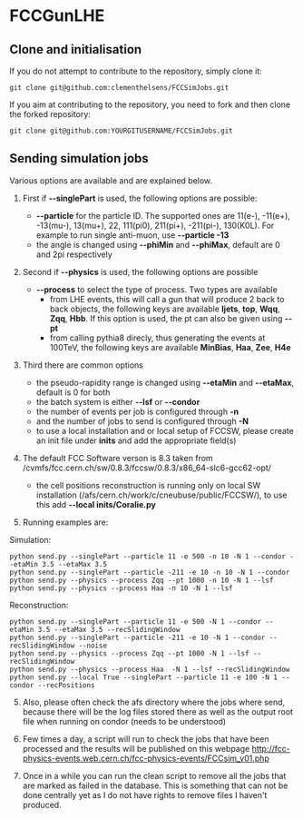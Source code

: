 # FCCGunLHE
[]() Clone and initialisation
-------------------------

If you do not attempt to contribute to the repository, simply clone it:
```
git clone git@github.com:clementhelsens/FCCSimJobs.git
```

If you aim at contributing to the repository, you need to fork and then clone the forked repository:
```
git clone git@github.com:YOURGITUSERNAME/FCCSimJobs.git
```

[]() Sending simulation jobs
-------------------------
Various options are available and are explained below. 
1. First if **--singlePart** is used, the following options are possible:
   - **--particle** for the particle ID. The supported ones are 11(e-), -11(e+), -13(mu-), 13(mu+), 22, 111(pi0), 211(pi+), -211(pi-), 130(K0L). For example to run single anti-muon, use **--particle -13**
   - the angle is changed using **--phiMin** and **--phiMax**, default are 0 and 2pi respectively
   
   
2. Second if **--physics** is used, the following options are possible
   - **--process** to select the type of process. Two types are available
      - from LHE events, this will call a gun that will produce 2 back to back objects, the following keys are available **ljets**, **top**, **Wqq**, **Zqq**, **Hbb**. If this option is used, the pt can also be given using **--pt**
      - from calling pythia8 direcly, thus generating the events at 100TeV, the following keys are available **MinBias**, **Haa**, **Zee**, **H4e**
      
      
3. Third there are common options
   - the pseudo-rapidity range is changed using **--etaMin** and **--etaMax**, default is 0 for both 
   - the batch system is either **--lsf**  or **--condor**
   - the number of events per job is configured through **-n**
   - and the number of jobs to send is configured through **-N**
   - to use a local installation and or local setup of FCCSW, please create an init file under **inits** and add the appropriate field(s)

4. The default FCC Software verson is 8.3 taken from /cvmfs/fcc.cern.ch/sw/0.8.3/fccsw/0.8.3/x86_64-slc6-gcc62-opt/
   - the cell positions reconstruction is running only on local SW installation (/afs/cern.ch/work/c/cneubuse/public/FCCSW/), to use this add **--local inits/Coralie.py**
 
5. Running examples are:

Simulation:

```
python send.py --singlePart --particle 11 -e 500 -n 10 -N 1 --condor --etaMin 3.5 --etaMax 3.5
python send.py --singlePart --particle -211 -e 10 -n 10 -N 1 --condor
python send.py --physics --process Zqq --pt 1000 -n 10 -N 1 --lsf
python send.py --physics --process Haa -n 10 -N 1 --lsf
```
Reconstruction:

```
python send.py --singlePart --particle 11 -e 500 -N 1 --condor --etaMin 3.5 --etaMax 3.5 --recSlidingWindow
python send.py --singlePart --particle -211 -e 10 -N 1 --condor --recSlidingWindow --noise
python send.py --physics --process Zqq --pt 1000 -N 1 --lsf --recSlidingWindow
python send.py --physics --process Haa  -N 1 --lsf --recSlidingWindow
python send.py --local True --singlePart --particle 11 -e 100 -N 1 --condor --recPositions
```

5. Also, please often check the afs directory where the jobs where send, because there will be the log files stored there as well as the output root file when running on condor (needs to be understood)

6. Few times a day, a script will run to check the jobs that have been processed and the results will be published on this webpage
http://fcc-physics-events.web.cern.ch/fcc-physics-events/FCCsim_v01.php

7. Once in a while you can run the clean script to remove all the jobs that are marked as failed in the database.
This is something that can not be done centrally yet as I do not have rights to remove files I haven't produced.


